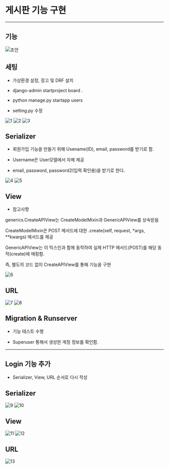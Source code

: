 # 게시판 기능 구현

------------------------------------

## 기능

![초안](https://github.com/user-attachments/assets/6a3f77a4-be5a-48e6-a19f-0164cc2704f9)


## 세팅

+ 가상환경 설정, 장고 및 DRF 설치

+ django-admin startproject board .

+ python manage.py startapp users

+ setting.py 수정

![1](https://github.com/user-attachments/assets/ef56432c-c808-4c96-b4e6-1bf1c4d07db9)
![2](https://github.com/user-attachments/assets/c607aa12-498c-4805-addc-090def7ac1e7)
![3](https://github.com/user-attachments/assets/ba2fd8f5-e0ad-4da8-b379-a25724e44eee)

## Serializer

+ 회원가입 기능을 만들기 위해 Usename(ID), email, password를 받기로 함.

+ Username은 User모델에서 자체 제공

+ email, password, password2(입력 확인용)을 받기로 한다.

![4](https://github.com/user-attachments/assets/f68407ce-d6eb-405c-876f-11f253eda37d)
![5](https://github.com/user-attachments/assets/fd876c76-0d9c-41c4-a0ba-e686899d768b)


## View

+ 참고사항

generics.CreateAPIView는 CreateModelMixin과 GenericAPIView를 상속받음

CreateModelMixin은 POST 메서드에 대한 .create(self, request, *args, **kwargs) 메서드를 제공

GenericAPIView는 이 믹스인과 함께 동작하여 실제 HTTP 메서드(POST)를 해당 동작(create)에 매핑함.

즉, 별도의 코드 없이 CreateAPIView를 통해 기능을 구현

![6](https://github.com/user-attachments/assets/07ac2043-5241-4981-a21b-91dc0643e59b)



## URL

![7](https://github.com/user-attachments/assets/50393222-5610-4519-8eb4-ae083ac76b13)
![8](https://github.com/user-attachments/assets/88c328db-cefc-41ce-b960-057beb38e1b3)


## Migration & Runserver

+ 기능 테스트 수행

+ Superuser 통해서 생성한 계정 정보를 확인함.

------------------------------------

## Login 기능 추가
+ Serializer, View, URL 순서로 다시 작성

## Serializer

![9](https://github.com/user-attachments/assets/4af51dcf-1975-46ed-ae9a-0ba0884ffe0c)
![10](https://github.com/user-attachments/assets/5f5e6ff5-3a47-47e4-8831-69389c961e2a)

## View

![11](https://github.com/user-attachments/assets/e84841b8-6397-4b18-8a75-ee44592ab279)
![12](https://github.com/user-attachments/assets/fed20823-e904-4e4a-a092-c5faf7ff317b)

## URL

![13](https://github.com/user-attachments/assets/7bffb4b5-c18d-4624-8726-7e27df7a85fb)









